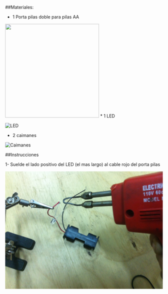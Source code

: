 ##Materiales:

* 1 Porta pilas doble para pilas AA

<img src="http://media.silicio.mx/media/catalog/product/cache/1/image/650x650/5e06319eda06f020e43594a9c230972d/p/o/pow03191b/Soporte-para-2-bater%C3%ADas-AA-31.jpg" width="300" height="300">
 * 1 LED

![LED](http://img42.xooimage.com/files/a/7/f/redled-f3f5bc.jpg)

* 2 caimanes

![Caimanes](http://image.made-in-china.com/43f34j00bBLtFHyaneYN/Alligator-Clip-Test-Leads-Wires-30cm-5-Colours-Jumper-Cable-Wires-pack-of-10.jpg)


##Instrucciones



1- Suelde el lado positivo del LED (el mas largo) al cable rojo del porta pilas

![1](img_1508.jpg)







